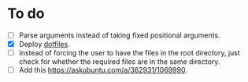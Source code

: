 # To do
- [ ] Parse arguments instead of taking fixed positional arguments.
- [X] Deploy [dotfiles](https://github.com/XPhyro/dotfiles).
- [ ] Instead of forcing the user to have the files in the root directory, just check for whether the required files are in the same directory.
- [ ] Add this https://askubuntu.com/a/362931/1069990.
